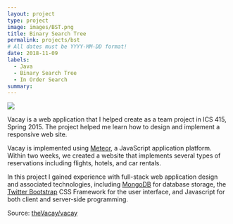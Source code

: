 ```yaml
---
layout: project
type: project
image: images/BST.png
title: Binary Search Tree
permalink: projects/bst
# All dates must be YYYY-MM-DD format!
date: 2018-11-09
labels:
  - Java
  - Binary Search Tree
  - In Order Search 
summary: 
---
```


<img class="ui medium right floated rounded image" src="../images/vacay-home-page.png">

Vacay is a web application that I helped create as a team project in ICS 415, Spring 2015. The project helped me learn how to design and implement a responsive web site.

Vacay is implemented using [Meteor](http://meteor.com), a JavaScript application platform. Within two weeks, we created a website that implements several types of reservations including flights, hotels, and car rentals.

In this project I gained experience with full-stack web application design and associated technologies, including [MongoDB](http://mongodb.com) for database storage, the [Twitter Bootstrap](http://getbootstrap.com/) CSS Framework for the user interface, and Javascript for both client and server-side programming. 
 
Source: <a href="https://github.com/theVacay/vacay"><i class="large github icon"></i>theVacay/vacay</a>
